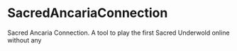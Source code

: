 # SacredAncariaConnection
Sacred Ancaria Connection. A tool to play the first Sacred Underwold online without any 
